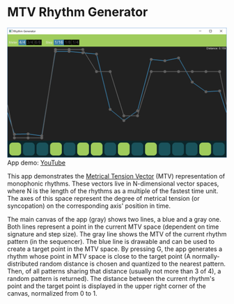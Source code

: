 # MTV Rhythm Generator

![App Screenshot](App/Screenshots/MtvRhythmGeneratorCapture_68ce27.PNG?raw=true "MTV Rhythm Generator App Screenshot")
App demo: [YouTube][2]

This app demonstrates the [Metrical Tension Vector][1] (MTV) representation of monophonic rhythms. These vectors live in N-dimensional vector spaces, where N is the length of the rhythms as a multiple of the fastest time unit. The axes of this space represent the degree of metrical tension (or syncopation) on the corresponding axis' position in time.

The main canvas of the app (gray) shows two lines, a blue and a gray one. Both lines represent a point in the current MTV space (dependent on time signature and step size). The gray line shows the MTV of the current rhythm pattern (in the sequencer). The blue line is drawable and can be used to create a target point in the MTV space. By pressing G, the app generates a rhythm whose point in MTV space is close to the target point (A normally-distributed random distance is chosen and quantized to the nearest pattern. Then, of all patterns sharing that distance (usually not more than 3 of 4), a random pattern is returned). The distance between the current rhythm's point and the target point is displayed in the upper right corner of the canvas, normalized from 0 to 1.

[1]: https://tomasito665.github.io/beatsearch/reference.html#beatsearch.feature_extraction.MonophonicMetricalTensionVector
[2]: https://www.youtube.com/watch?v=xb5obNrhkuA
